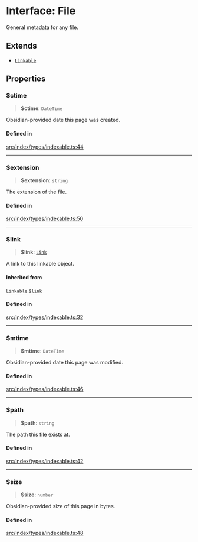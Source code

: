 # Interface: File

General metadata for any file.

## Extends

- [`Linkable`](Linkable.md)

## Properties

### $ctime

> **$ctime**: `DateTime`

Obsidian-provided date this page was created.

#### Defined in

[src/index/types/indexable.ts:44](https://github.com/blacksmithgu/datacore/blob/68b5529e5bdbcee81e7112d11ecb8c7d40cbb0f2/src/index/types/indexable.ts#L44)

***

### $extension

> **$extension**: `string`

The extension of the file.

#### Defined in

[src/index/types/indexable.ts:50](https://github.com/blacksmithgu/datacore/blob/68b5529e5bdbcee81e7112d11ecb8c7d40cbb0f2/src/index/types/indexable.ts#L50)

***

### $link

> **$link**: [`Link`](../../expressions/classes/Link.md)

A link to this linkable object.

#### Inherited from

[`Linkable`](Linkable.md).[`$link`](Linkable.md#$link)

#### Defined in

[src/index/types/indexable.ts:32](https://github.com/blacksmithgu/datacore/blob/68b5529e5bdbcee81e7112d11ecb8c7d40cbb0f2/src/index/types/indexable.ts#L32)

***

### $mtime

> **$mtime**: `DateTime`

Obsidian-provided date this page was modified.

#### Defined in

[src/index/types/indexable.ts:46](https://github.com/blacksmithgu/datacore/blob/68b5529e5bdbcee81e7112d11ecb8c7d40cbb0f2/src/index/types/indexable.ts#L46)

***

### $path

> **$path**: `string`

The path this file exists at.

#### Defined in

[src/index/types/indexable.ts:42](https://github.com/blacksmithgu/datacore/blob/68b5529e5bdbcee81e7112d11ecb8c7d40cbb0f2/src/index/types/indexable.ts#L42)

***

### $size

> **$size**: `number`

Obsidian-provided size of this page in bytes.

#### Defined in

[src/index/types/indexable.ts:48](https://github.com/blacksmithgu/datacore/blob/68b5529e5bdbcee81e7112d11ecb8c7d40cbb0f2/src/index/types/indexable.ts#L48)
